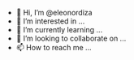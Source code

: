 - 👋 Hi, I’m @eleonordiza
- 👀 I’m interested in ...
- 🌱 I’m currently learning ...
- 💞️ I’m looking to collaborate on ...
- 📫 How to reach me ...

<!---
eleonordiza/eleonordiza is a ✨ special ✨ repository because its `README.md` (this file) appears on your GitHub profile.
You can click the Preview link to take a look at your changes.
--->
